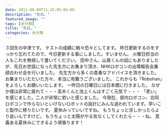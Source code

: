 ```yaml
---
date: 2011-08-09T11:25:05-04:00
description: "先日。"
featured_image: ""
tags: [未分類]
title: "先日。"
categories: 未分類
---
```


３回生の中津です。
テストの成績に戦々恐々としてます。
昨日更新するのをすっかり忘れてたので、今日更新する事にしました。すいません。
火曜日担当の人もこれを無視して書いてください。
田中さん、山蔦くんの話にもありましたが、先日お世話になった先生方にお集まり頂き、NHKロボコンの出場報告会兼顔合わせ会を行いました。
先生方から多くの貴重なアドバイスを頂きました。
お集まりいただいた方々、本当に有難うございました。
これからも「Robohan」をよろしくお願いいたします。
一昨日の日曜日には日本橋に行きました。
なぜか僕は非常に疲れて・・・高木くんと池上くんはすごく元気で・・・
「老い」を感じました。二人が非常に若いと感じました。
今現在、部内ロボコン、合同ロボコンで作らないといけないロボットの設計にみんな追われています。早いこと製作に移りたいです。
夏休みっていいですね。
もうちょっと涼しかったらより良いんですけど。
もうちょっと太陽がやる気なくしてくれたら・・・ね。
意義ある夏休みにできるよう頑張ります！
